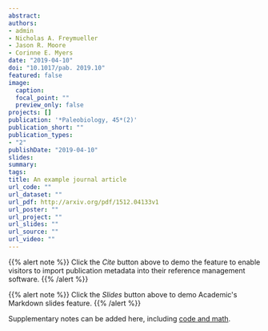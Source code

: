 ```yaml
---
abstract:
authors:
- admin
- Nicholas A. Freymueller
- Jason R. Moore
- Corinne E. Myers
date: "2019-04-10"
doi: "10.1017/pab. 2019.10"
featured: false
image:
  caption:
  focal_point: ""
  preview_only: false
projects: []
publication: '*Paleobiology, 45*(2)'
publication_short: ""
publication_types:
- "2"
publishDate: "2019-04-10"
slides:
summary: 
tags:
title: An example journal article
url_code: ""
url_dataset: ""
url_pdf: http://arxiv.org/pdf/1512.04133v1
url_poster: ""
url_project: ""
url_slides: ""
url_source: ""
url_video: ""
---
```


{{% alert note %}}
Click the *Cite* button above to demo the feature to enable visitors to import publication metadata into their reference management software.
{{% /alert %}}

{{% alert note %}}
Click the *Slides* button above to demo Academic's Markdown slides feature.
{{% /alert %}}

Supplementary notes can be added here, including [code and math](https://sourcethemes.com/academic/docs/writing-markdown-latex/).
